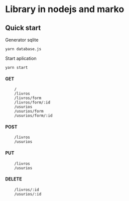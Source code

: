# Library in nodejs and marko

## Quick start
Generator sqlite
~~~script
yarn database.js
~~~~

Start aplication
~~~script
yarn start
~~~~

#### GET
```
    /
    /livros
    /livros/form
    /livros/form/:id
    /usurios
    /usurios/form
    /usurios/form/:id
```
#### POST
```
    /livros
    /usurios
```
#### PUT
```
    /livros
    /usurios
```
#### DELETE
```
    /livros/:id
    /usurios/:id
```
